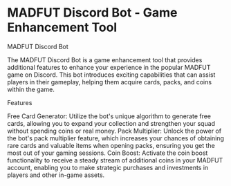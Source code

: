 # MADFUT Discord Bot - Game Enhancement Tool

MADFUT Discord Bot

The MADFUT Discord Bot is a game enhancement tool that provides additional features to enhance your experience in the popular MADFUT game on Discord. This bot introduces exciting capabilities that can assist players in their gameplay, helping them acquire cards, packs, and coins within the game.

Features

Free Card Generator: Utilize the bot's unique algorithm to generate free cards, allowing you to expand your collection and strengthen your squad without spending coins or real money.
Pack Multiplier: Unlock the power of the bot's pack multiplier feature, which increases your chances of obtaining rare cards and valuable items when opening packs, ensuring you get the most out of your gaming sessions.
Coin Boost: Activate the coin boost functionality to receive a steady stream of additional coins in your MADFUT account, enabling you to make strategic purchases and investments in players and other in-game assets.
